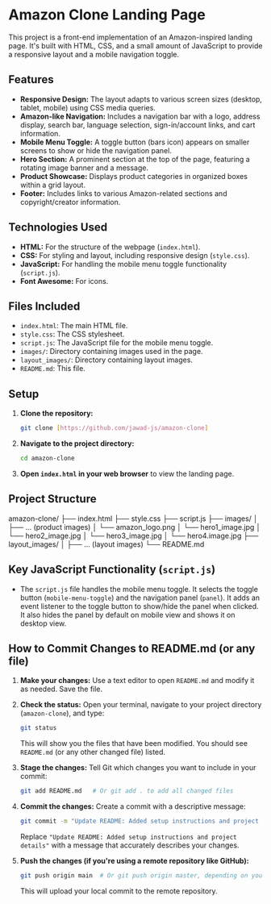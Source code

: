 # Amazon Clone Landing Page

This project is a front-end implementation of an Amazon-inspired landing page. It's built with HTML, CSS, and a small amount of JavaScript to provide a responsive layout and a mobile navigation toggle.

## Features

* **Responsive Design:** The layout adapts to various screen sizes (desktop, tablet, mobile) using CSS media queries.
* **Amazon-like Navigation:** Includes a navigation bar with a logo, address display, search bar, language selection, sign-in/account links, and cart information.
* **Mobile Menu Toggle:** A toggle button (bars icon) appears on smaller screens to show or hide the navigation panel.
* **Hero Section:** A prominent section at the top of the page, featuring a rotating image banner and a message.
* **Product Showcase:** Displays product categories in organized boxes within a grid layout.
* **Footer:** Includes links to various Amazon-related sections and copyright/creator information.

## Technologies Used

* **HTML:** For the structure of the webpage (`index.html`).
* **CSS:** For styling and layout, including responsive design (`style.css`).
* **JavaScript:** For handling the mobile menu toggle functionality (`script.js`).
* **Font Awesome:** For icons.

## Files Included

* `index.html`: The main HTML file.
* `style.css`:  The CSS stylesheet.
* `script.js`:  The JavaScript file for the mobile menu toggle.
* `images/`:  Directory containing images used in the page.
* `layout_images/`: Directory containing layout images.
* `README.md`: This file.

## Setup

1.  **Clone the repository:**
    ```bash
    git clone [https://github.com/jawad-js/amazon-clone]
    ```
2.  **Navigate to the project directory:**
    ```bash
    cd amazon-clone
    ```
3.  **Open `index.html` in your web browser** to view the landing page.

## Project Structure
amazon-clone/
├── index.html
├── style.css
├── script.js
├── images/
│   ├── ... (product images)
│   └── amazon_logo.png
│   └── hero1_image.jpg
│   └── hero2_image.jpg
│   └── hero3_image.jpg
│   └── hero4.image.jpg
├── layout_images/
│   ├── ... (layout images)
└── README.md

## Key JavaScript Functionality (`script.js`)

* The `script.js` file handles the mobile menu toggle.  It selects the toggle button (`mobile-menu-toggle`) and the navigation panel (`panel`).  It adds an event listener to the toggle button to show/hide the panel when clicked. It also hides the panel by default on mobile view and shows it on desktop view.

## How to Commit Changes to README.md (or any file)

1.  **Make your changes:** Use a text editor to open `README.md` and modify it as needed. Save the file.

2.  **Check the status:** Open your terminal, navigate to your project directory (`amazon-clone`), and type:
    ```bash
    git status
    ```
    This will show you the files that have been modified.  You should see `README.md` (or any other changed file) listed.

3.  **Stage the changes:** Tell Git which changes you want to include in your commit:
    ```bash
    git add README.md   # Or git add . to add all changed files
    ```

4.  **Commit the changes:** Create a commit with a descriptive message:
    ```bash
    git commit -m "Update README: Added setup instructions and project details"
    ```
    Replace `"Update README: Added setup instructions and project details"` with a message that accurately describes your changes.

5.  **Push the changes (if you're using a remote repository like GitHub):**
    ```bash
    git push origin main  # Or git push origin master, depending on your main branch name
    ```
    This will upload your local commit to the remote repository.

